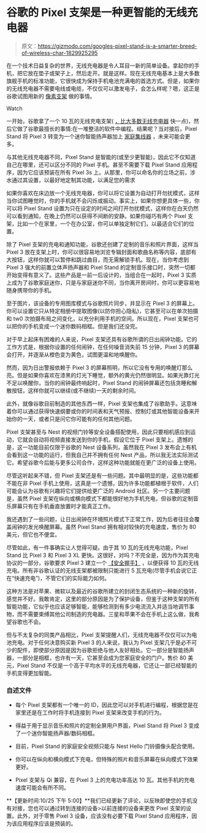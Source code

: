# 谷歌的 Pixel 支架是一种更智能的无线充电器

> 原文：<https://gizmodo.com/googles-pixel-stand-is-a-smarter-breed-of-wireless-char-1829925295>

在一个技术日益复杂的世界，无线充电器是令人耳目一新的简单设备。拿起你的手机，把它放在垫子或架子上，然后走开。就是这样。现在无线充电基本上是大多数旗舰手机的标准功能，它很快成为保持手机电池充满电的首选方式。但是，如果你的无线充电器不需要电线或电缆，不仅仅可以激发电子，会怎么样呢？嗯，这正是谷歌试图用新的 [像素支架](https://store.google.com/us/product/pixel_stand?hl=en-US) 做的事情。

Watch

一开始，谷歌拿了一个 10 瓦的无线充电支架( [，比大多数无线充电器](https://gizmodo.com/we-tested-5-wireless-chargers-for-the-iphone-and-this-i-1821575429) 快一点)，然后它做了谷歌最擅长的事情:在一堆整洁的软件中编程。结果呢？当对接后，Pixel Stand 将 Pixel 3 转变为一个迷你智能扬声器加上 [家庭集线器](https://gizmodo.com/googles-home-hub-is-a-great-start-to-a-smarter-home-1829844478#_ga=2.2570425.80129596.1540211252-2135808592.1525885870) ，未来可能会更多。

与其他无线充电器不同，Pixel Stand 是智能的(或至少更智能)，因此它不仅知道自己在哪里，还可以区分不同的 Pixel 手机。甚至不需要下载 Pixel Stand 应用程序，因为它应该预装在所有 Pixel 3s 上。从那里，你可以命名你的立场之前，涉水通过其设置，以最好地定制其功能，以满足您的需求

如果你喜欢在床边放一个无线充电器，你可以将它设置为自动打开勿扰模式，这样当你试图睡觉时，你的手机就不会闪烁或振动。事实上，如果你想更具体一些，你可以将 Pixel Stand 设置为只在设定的时间之间打开勿扰模式，这样你在白天仍然可以看到通知，在晚上仍然可以获得不间断的安静。如果你碰巧有两个 Pixel 支架，比如一个在家里，一个在办公室，你可以单独定制它们，以最适合它们的位置。

除了 Pixel 支架的充电和通知功能，谷歌还创建了定制的音乐和照片界面，这样当 Pixel 3 放在支架上时，你可以很容易地浏览专辑封面和歌曲名称等内容，底部有大按钮，这样你就可以暂停和跳过曲目，而无需解锁手机。现在，当你考虑到 Pixel 3 强大的前置立体声扬声器和 Pixel Stand 的定制音乐接口时，突然一切都开始变得有意义了。这些产品是一前一后设计的，当组合在一起时，Pixel 3 实质上成为了谷歌家庭迷你，只是与家庭迷你不同，当你离开房间时，你可以更容易地随身携带你的手机。

至于图片，该设备的专用图库模式与谷歌照片同步，并显示在 Pixel 3 的屏幕上。你可以设置它只从特定相册中提取图像(以防你担心隐私)，它甚至可以在单次拍摄和 tw0 次拍摄布局之间变化，以充分利用手机的空间。所以现在，Pixel 支架也可以把你的手机变成一个迷你数码相框。但是我们还没完。

对于早上起床有困难的人来说，Pixel 支架还具有谷歌所谓的日出闹钟功能。它的工作方式是，根据你设置的任何闹钟，在任何噪音消失前 15 分钟，Pixel 3 的屏幕会打开，并逐渐从橙色变为黄色，试图更温和地唤醒你。

然而，因为日出警报依赖于 Pixel 3 的屏幕照明，所以它没有专用的唤醒灯那么亮。但是如果你喜欢在漆黑的灯光下睡觉，额外的黄光仍然很明显。如果光靠灯光不足以唤醒你，当你的闹钟最终响起时，Pixel Stand 的闹钟屏幕还包括贪睡和解散按钮，这样你就可以继续(或不继续)一天的剩余时间。

此外，就像谷歌目前制造的其他东西一样，Pixel 支架也集成了谷歌助手。这意味着你可以通过获得快速纲要或你的时间表和天气预报、控制灯或其他智能设备来开始你的一天，或者只是问它你可能有的任何其他问题。

Pixel 支架甚至与 Nest 的视频门铃等安全设备搭配使用，因此只要相机感应到运动，它就会自动将视频直接发送到你的手机，假设它位于 Pixel 支架上。遗憾的是，这一功能目前仅限于谷歌的 Nest 设备系列，虽然我在 Pixel 3 发布会上有机会看到这一功能的运行，但我自己并不拥有任何 Nest 产品，所以我无法实际测试它。希望谷歌今后能与更多公司合作，这样这种功能就能在更广泛的设备上使用。

尽管这听起来不错，但 Pixel 支架还是有一些问题。其中最明显的是，这些功能都不能在非 Pixel 手机上使用，这真是一个遗憾，因为许多功能都植根于软件，人们可能会认为谷歌有兴趣将它们提供给更广泛的 Android 社区。另一个主要问题是，虽然 Pixel 支架在纵向或横向模式下都能很好地为手机充电，但谷歌的定制音乐屏幕只有在手机垂直放置时才能真正工作。

我还遇到了一些问题，让日出闹钟在环境照片模式下正常工作，因为后者往往会覆盖闹钟的发光唤醒屏幕。虽然 Pixel Stand 拥有相对较快的充电速度，售价为 80 美元，但它也不便宜。

尽管如此，有一件事确实让人觉得可疑。由于其 10 瓦的无线充电功能，Pixel Stand 比 Pixel 3 和 Pixel 3 XL 更快。这很好，对吗？不完全是，因为作为其充电协议的一部分，谷歌要求 Pixel 3 建立一个 [【安全握手】](https://www.androidpolice.com/2018/10/22/google-limits-pixel-3-wireless-charging-rate-standard-5w-third-party-charging-pads/) ，以便获得 10 瓦的无线充电。所有非谷歌认证的无线支架都被限制只能进行 5 瓦充电(尽管手机会说它正在“快速充电”)，不管它们的实际能力如何。

这种方法是对苹果、微软以及最近的谷歌所建立的封闭生态系统的一种新的旋转，感觉并不好。我敢肯定，这里的部分原因是为了保护设备，但鉴于这种支架的所有智能功能，它似乎也应该足够智能，能够检测到有多少电流流入并适当地调节事物，而不需要束缚其他公司制造的充电器。三星和苹果不会在手机上这么做，我希望谷歌也不会。

但与不太复杂的同类产品相比，Pixel 支架提醒人们，无线充电器不仅仅可以为电池充电。对于任何决意购买新 Pixel 3 的人来说，我认为 Pixel 支架几乎是必不可少的配件，即使部分原因是因为谷歌拒绝与他人友好相处。它一部分是智能扬声器，一部分是相框，也许有一天，它甚至会成为您家庭安全的门户。售价 80 美元，Pixel Stand 不仅是一个高于平均水平的无线充电器，它还让一部已经智能的手机变得更加智能。

### 自述文件

*   每个 Pixel 支架都有一个唯一的 ID，因此您可以对手机进行编程，根据您是在家里还是在工作时将手机连接到 Pixel 支架来改变手机的行为。

*   得益于用于显示音乐和照片的定制全屏用户界面，Pixel Stand 将 Pixel 3 变成了一个迷你智能扬声器/数码相框。

*   目前，Pixel Stand 的家庭安全视频只能与 Nest Hello 门铃摄像头配合使用。

*   你可以在纵向和横向模式下充电，但特殊的照片和音乐屏幕在纵向模式下效果更好。

*   Pixel 支架与 Qi 兼容，在 Pixel 3 上的充电功率高达 10 瓦。其他手机的充电速度可能会有所不同。

**【更新时间:10/25 下午 5:00】**我们已经更新了评论，以反映即使您的手机没有对接，您也可以通过转到连接的设备>以前连接的设备来更改 Pixel 支架的设置。此外，对于零售 Pixel 3 设备，应该没有必要下载 Pixel Stand 应用程序，因为该应用程序应该是预装的。